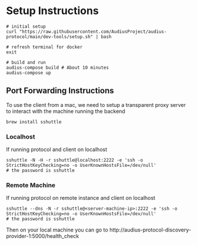 # Setup Instructions

```
# initial setup
curl "https://raw.githubusercontent.com/AudiusProject/audius-protocol/main/dev-tools/setup.sh" | bash

# refresh terminal for docker
exit
```
```
# build and run
audius-compose build # About 10 minutes
audius-compose up
```

## Port Forwarding Instructions

To use the client from a mac, we need to setup a transparent proxy server to interact with the machine running the backend
```
brew install sshuttle
```

### Localhost

If running protocol and client on localhost

```
sshuttle -N -H -r sshuttle@localhost:2222 -e 'ssh -o StrictHostKeyChecking=no -o UserKnownHostsFile=/dev/null'
# the password is sshuttle
```

### Remote Machine

If running protocol on remote instance and client on localhost

```
sshuttle --dns -N -r sshuttle@<server-machine-ip>:2222 -e 'ssh -o StrictHostKeyChecking=no -o UserKnownHostsFile=/dev/null'
# the password is sshuttle
```

Then on your local machine you can go to http://audius-protocol-discovery-provider-1:5000/health_check
